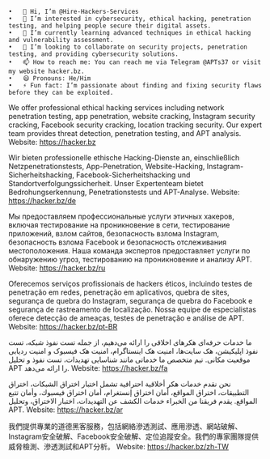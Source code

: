 	•	👋 Hi, I’m @Hire-Hackers-Services
	•	👀 I’m interested in cybersecurity, ethical hacking, penetration testing, and helping people secure their digital assets.
	•	🌱 I’m currently learning advanced techniques in ethical hacking and vulnerability assessment.
	•	💞️ I’m looking to collaborate on security projects, penetration testing, and providing cybersecurity solutions.
	•	📫 How to reach me: You can reach me via Telegram @APTs37 or visit my website hacker.bz.
	•	😄 Pronouns: He/Him
	•	⚡ Fun fact: I’m passionate about finding and fixing security flaws before they can be exploited.
We offer professional ethical hacking services including network penetration testing, app penetration, website cracking, Instagram security cracking, Facebook security cracking, location tracking security. Our expert team provides threat detection, penetration testing, and APT analysis.
Website: https://hacker.bz

Wir bieten professionelle ethische Hacking-Dienste an, einschließlich Netzpenetrationstests, App-Penetration, Website-Hacking, Instagram-Sicherheitshacking, Facebook-Sicherheitshacking und Standortverfolgungssicherheit. Unser Expertenteam bietet Bedrohungserkennung, Penetrationstests und APT-Analyse.
Website: https://hacker.bz/de

Мы предоставляем профессиональные услуги этичных хакеров, включая тестирование на проникновение в сети, тестирование приложений, взлом сайтов, безопасность взлома Instagram, безопасность взлома Facebook и безопасность отслеживания местоположения. Наша команда экспертов предоставляет услуги по обнаружению угроз, тестированию на проникновение и анализу APT.
Website: https://hacker.bz/ru

Oferecemos serviços profissionais de hackers éticos, incluindo testes de penetração em redes, penetração em aplicativos, quebra de sites, segurança de quebra do Instagram, segurança de quebra do Facebook e segurança de rastreamento de localização. Nossa equipe de especialistas oferece detecção de ameaças, testes de penetração e análise de APT.
Website: https://hacker.bz/pt-BR

ما خدمات حرفه‌ای هکرهای اخلاقی را ارائه می‌دهیم، از جمله تست نفوذ شبکه، تست نفوذ اپلیکیشن، هک سایت‌ها، امنیت هک اینستاگرام، امنیت هک فیسبوک و امنیت ردیابی موقعیت مکانی. تیم متخصص ما خدماتی مانند شناسایی تهدیدات، تست نفوذ و تحلیل APT را ارائه می‌دهد.
Website: https://hacker.bz/fa

نحن نقدم خدمات هكر أخلاقية احترافية تشمل اختبار اختراق الشبكات، اختراق التطبيقات، اختراق المواقع، أمان اختراق إنستغرام، أمان اختراق فيسبوك، وأمان تتبع المواقع. يقدم فريقنا من الخبراء خدمات الكشف عن التهديدات، اختبار الاختراق، وتحليل APT.
Website: https://hacker.bz/ar

我們提供專業的道德黑客服務，包括網絡滲透測試、應用滲透、網站破解、Instagram安全破解、Facebook安全破解、定位追蹤安全。我們的專家團隊提供威脅檢測、滲透測試和APT分析。
Website: https://hacker.bz/zh-TW

<!---
Hire-Hackers-Services/Hire-Hackers-Services is a ✨ special ✨ repository because its `README.md` (this file) appears on your GitHub profile.
You can click the Preview link to take a look at your changes.
--->
